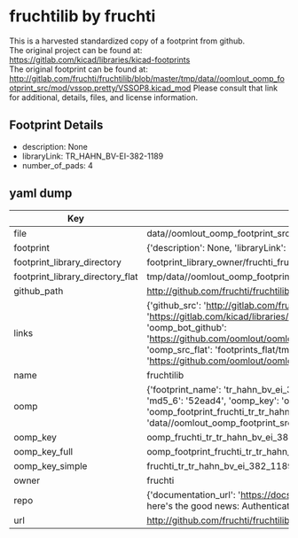 # fruchtilib by fruchti  
This is a harvested standardized copy of a footprint from github.  
The original project can be found at:  
https://gitlab.com/kicad/libraries/kicad-footprints  
The original footprint can be found at:
http://gitlab.com/fruchti/fruchtilib/blob/master/tmp/data//oomlout_oomp_footprint_src/mod/vssop.pretty/VSSOP8.kicad_mod
Please consult that link for additional, details, files, and license information.  
## Footprint Details
* description: None  
* libraryLink: TR_HAHN_BV-EI-382-1189  
* number_of_pads: 4  
## yaml dump  
| Key | Value |  
| --- | --- |  
| file | data//oomlout_oomp_footprint_src/fruchtilib/mod/tr.pretty/TR_HAHN_BV-EI-382-1189.kicad_mod |  
| footprint | {'description': None, 'libraryLink': 'TR_HAHN_BV-EI-382-1189', 'number_of_pads': 4} |  
| footprint_library_directory | footprint_library_owner/fruchti_fruchtilib |  
| footprint_library_directory_flat | tmp/data//oomlout_oomp_footprint_src/footprints_flat/fruchti_tr_tr_hahn_bv_ei_382_1189/working |  
| github_path | http://github.com/fruchti/fruchtilib/blob/master/tmp/data//oomlout_oomp_footprint_src/mod/tr.pretty/TR_HAHN_BV-EI-382-1189.kicad_mod |  
| links | {'github_src': 'http://gitlab.com/fruchti/fruchtilib/blob/master/tmp/data//oomlout_oomp_footprint_src/mod/vssop.pretty/VSSOP8.kicad_mod', 'github_src_repo': 'https://gitlab.com/kicad/libraries/kicad-footprints', 'oomp_bot': 'tmp/data//oomlout_oomp_footprint_src/footprints/fruchti_tr_tr_hahn_bv_ei_382_1189/working', 'oomp_bot_github': 'https://github.com/oomlout/oomlout_oomp_footprint_bot/tree/main/tmp/data//oomlout_oomp_footprint_src/footprints/fruchti_tr_tr_hahn_bv_ei_382_1189/working', 'oomp_src_flat': 'footprints_flat/tmp/data//oomlout_oomp_footprint_src/footprints_flat/fruchti_tr_tr_hahn_bv_ei_382_1189/working', 'oomp_src_flat_github': 'https://github.com/oomlout/oomlout_oomp_footprint_src/tree/main/tmp/data//oomlout_oomp_footprint_src/footprints_flat/fruchti_tr_tr_hahn_bv_ei_382_1189/working'} |  
| name | fruchtilib |  
| oomp | {'footprint_name': 'tr_hahn_bv_ei_382_1189', 'library_name': 'tr', 'md5': '52ead4b9d53860f9cab4e86f59f025de', 'md5_10': '52ead4b9d5', 'md5_5': '52ead', 'md5_6': '52ead4', 'oomp_key': 'oomp_fruchti_tr_tr_hahn_bv_ei_382_1189', 'oomp_key_extra': 'oomp_footprint_fruchti_tr_tr_hahn_bv_ei_382_1189', 'oomp_key_full': 'oomp_footprint_fruchti_tr_tr_hahn_bv_ei_382_1189_52ead4', 'oomp_key_simple': 'fruchti_tr_tr_hahn_bv_ei_382_1189', 'original_filename': 'data//oomlout_oomp_footprint_src/fruchtilib/mod/tr.pretty/TR_HAHN_BV-EI-382-1189.kicad_mod', 'owner_name': 'fruchti'} |  
| oomp_key | oomp_fruchti_tr_tr_hahn_bv_ei_382_1189 |  
| oomp_key_full | oomp_footprint_fruchti_tr_tr_hahn_bv_ei_382_1189 |  
| oomp_key_simple | fruchti_tr_tr_hahn_bv_ei_382_1189 |  
| owner | fruchti |  
| repo | {'documentation_url': 'https://docs.github.com/rest/overview/resources-in-the-rest-api#rate-limiting', 'message': "API rate limit exceeded for 84.66.142.224. (But here's the good news: Authenticated requests get a higher rate limit. Check out the documentation for more details.)"} |  
| url | http://github.com/fruchti/fruchtilib |  


